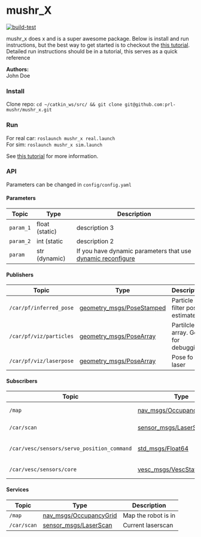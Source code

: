 # mushr_X
[![build-test](https://github.com/prl-mushr/mushr_x/actions/workflows/ci.yml/badge.svg?branch=main)](https://github.com/prl-mushr/mushr_x/actions) 
<!-- must have ci badge -->
mushr_x does x and is a super awesome package. Below is install and run instructions, but the best way to get started is to checkout the [this tutorial](https://mushr.io/tutorials/). Detailed run instructions should be in a tutorial, this serves as a quick reference

**Authors:** <!-- give people credit! -->  
John Doe

### Install <!-- good to have with repo -->  

Clone repo:
`cd ~/catkin_ws/src/ && git clone git@github.com:prl-mushr/mushr_x.git`

### Run <!-- good to have with repo -->  
For real car: `roslaunch mushr_x real.launch`  
For sim: `roslaunch mushr_x sim.launch`

See [this tutorial](https://mushr.io/tutorials/) for more information. <!-- in case they didn't see it in the description, good to have here -->  

### API <!-- must have! -->  
Parameters can be changed in `config/config.yaml`
#### Parameters
Topic | Type | Description
------|------|------------
`param_1` | float (static) | description 3
`param_2` | int (static| description 2
`param` | str (dynamic)| If you have dynamic parameters that use [dynamic reconfigure](http://wiki.ros.org/dynamic_reconfigure)

#### Publishers
Topic | Type | Description
------|------|------------
`/car/pf/inferred_pose` | [geometry_msgs/PoseStamped](http://docs.ros.org/api/geometry_msgs/html/msg/PoseStamped.html) | Particle filter pose estimate
`/car/pf/viz/particles` | [geometry_msgs/PoseArray](http://docs.ros.org/api/geometry_msgs/html/msg/PoseArray.html)| Partilcle array. Good for debugging
`/car/pf/viz/laserpose` | [geometry_msgs/PoseArray](http://docs.ros.org/api/geometry_msgs/html/msg/PoseArray.html)| Pose fo the laser

#### Subscribers
Topic | Type | Description
------|------|------------
`/map` | [nav_msgs/OccupancyGrid](http://docs.ros.org/melodic/api/nav_msgs/html/msg/OccupancyGrid.html) | Map the robot is in
`/car/scan` | [sensor_msgs/LaserScan](http://docs.ros.org/api/sensor_msgs/html/msg/LaserScan.html) | Current laserscan
`/car/vesc/sensors/servo_position_command` | [std_msgs/Float64](http://docs.ros.org/api/std_msgs/html/msg/Float64.html) | Current steering angle
`/car/vesc/sensors/core` | [vesc_msgs/VescStateStamped](https://github.com/prl-mushr/vesc/blob/master/vesc_msgs/msg/VescStateStamped.msg)| Current speed

#### Services
Topic | Type | Description
------|------|------------
`/map` | [nav_msgs/OccupancyGrid](http://docs.ros.org/melodic/api/nav_msgs/html/msg/OccupancyGrid.html) | Map the robot is in
`/car/scan` | [sensor_msgs/LaserScan](http://docs.ros.org/api/sensor_msgs/html/msg/LaserScan.html) | Current laserscan
